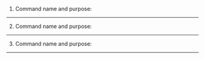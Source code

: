 1. Command name and purpose:





************************************************************************
2. Command name and purpose:





************************************************************************
3. Command name and purpose:





************************************************************************